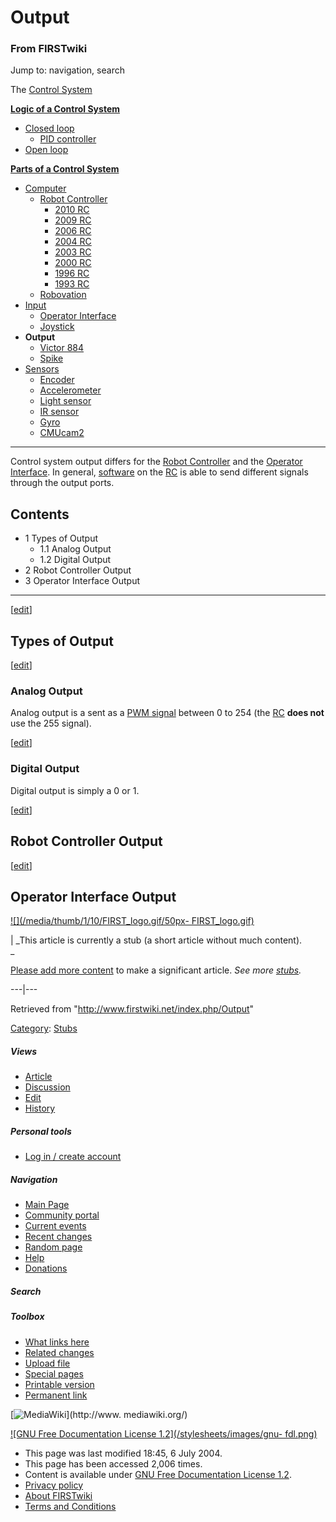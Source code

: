 # Output

### From FIRSTwiki

Jump to: navigation, search

The [Control System](/index.php/Control_system "Control system" )

**[Logic of a Control System](/index.php/Logic_of_a_control_system "Logic of a control system" )**

  * [Closed loop](/index.php/Closed_loop "Closed loop" )
    * [PID controller](/index.php/PID_controller "PID controller" )
  * [Open loop](/index.php/Open_loop "Open loop" )

**[Parts of a Control System](/index.php/Parts_of_a_control_system "Parts of a control system" )**

  * [Computer](/index.php/Computer "Computer" )
    * [Robot Controller](/index.php/Robot_Controller "Robot Controller" )
      * [2010 RC](/index.php/Robot_Controller_%282010%29 "Robot Controller \(2010\)" )
      * [2009 RC](/index.php/Robot_Controller_%282009%29 "Robot Controller \(2009\)" )
      * [2006 RC](/index.php/Robot_Controller_%282006%29 "Robot Controller \(2006\)" )
      * [2004 RC](/index.php/Robot_Controller_%282004%29 "Robot Controller \(2004\)" )
      * [2003 RC](/index.php/Robot_Controller_%282003%29 "Robot Controller \(2003\)" )
      * [2000 RC](/index.php/Robot_Controller_%282000%29 "Robot Controller \(2000\)" )
      * [1996 RC](/index.php?title=Robot_Controller_%281996%29&action=edit "Robot Controller \(1996\)" )
      * [1993 RC](/index.php?title=Robot_Controller_%281993%29&action=edit "Robot Controller \(1993\)" )
    * [Robovation](/index.php/Robovation "Robovation" )
  * [Input](/index.php/Input "Input" )
    * [Operator Interface](/index.php/Operator_Interface "Operator Interface" )
    * [Joystick](/index.php/Joystick "Joystick" )
  * **Output**
    * [Victor 884](/index.php/Victor_884 "Victor 884" )
    * [Spike](/index.php/Spike "Spike" )
  * [Sensors](/index.php/Sensor "Sensor" )
    * [Encoder](/index.php/Encoder "Encoder" )
    * [Accelerometer](/index.php/Accelerometer "Accelerometer" )
    * [Light sensor](/index.php?title=Light_sensor&action=edit "Light sensor" )
    * [IR sensor](/index.php/IR_sensor "IR sensor" )
    * [Gyro](/index.php/Gyro "Gyro" )
    * [CMUcam2](/index.php/CMUcam2 "CMUcam2" )  
---  
  
Control system output differs for the [Robot
Controller](/index.php/Robot_Controller "Robot Controller" ) and the [Operator
Interface](/index.php/Operator_Interface "Operator Interface" ). In general,
[software](/index.php/Programming "Programming" ) on the
[RC](/index.php/Robot_Controller "Robot Controller" ) is able to send
different signals through the output ports.

## Contents

  * 1 Types of Output
    * 1.1 Analog Output
    * 1.2 Digital Output
  * 2 Robot Controller Output
  * 3 Operator Interface Output  
---  
  
[[edit](/index.php?title=Output&action=edit&section=1 "Edit section: Types of
Output" )]

##  Types of Output

[[edit](/index.php?title=Output&action=edit&section=2 "Edit section: Analog
Output" )]

### Analog Output

Analog output is a sent as a [PWM signal](/index.php/PWM_signal "PWM signal" )
between 0 to 254 (the [RC](/index.php/Robot_Controller "Robot Controller" )
**does not** use the 255 signal).

[[edit](/index.php?title=Output&action=edit&section=3 "Edit section: Digital
Output" )]

### Digital Output

Digital output is simply a 0 or 1.

[[edit](/index.php?title=Output&action=edit&section=4 "Edit section: Robot
Controller Output" )]

## Robot Controller Output

[[edit](/index.php?title=Output&action=edit&section=5 "Edit section: Operator
Interface Output" )]

## Operator Interface Output

[![](/media/thumb/1/10/FIRST_logo.gif/50px-
FIRST_logo.gif)](/index.php/Image:FIRST_logo.gif "" )

|  _This article is currently a stub (a short article without much content).  
_

[Please add more
content](http://www.firstwiki.net/index.php?title=Output&action=edit
"http://www.firstwiki.net/index.php?title=Output&action=edit" ) to make a
significant article. _See more [stubs](/index.php/Special:Shortpages
"Special:Shortpages" )._  
  
---|---  
  
Retrieved from "<http://www.firstwiki.net/index.php/Output>"

[Category](/index.php?title=Special:Categories&article=Output
"Special:Categories" ): [Stubs](/index.php/Category:Stubs "Category:Stubs" )

##### Views

  * [Article](/index.php/Output)
  * [Discussion](/index.php?title=Talk:Output&action=edit)
  * [Edit](/index.php?title=Output&action=edit)
  * [History](/index.php?title=Output&action=history)

##### Personal tools

  * [Log in / create account](/index.php?title=Special:Userlogin&returnto=Output)

[](/index.php/Main_Page "Main Page" )

##### Navigation

  * [Main Page](/index.php/Main_Page)
  * [Community portal](/index.php/FIRSTwiki:Community_portal)
  * [Current events](/index.php/Current_events)
  * [Recent changes](/index.php/Special:Recentchanges)
  * [Random page](/index.php/Special:Random)
  * [Help](/index.php/FIRSTwiki:Help)
  * [Donations](/index.php/FIRSTwiki:Site_support)

##### Search



##### Toolbox

  * [What links here](/index.php/Special:Whatlinkshere/Output)
  * [Related changes](/index.php/Special:Recentchangeslinked/Output)
  * [Upload file](/index.php/Special:Upload)
  * [Special pages](/index.php/Special:Specialpages)
  * [Printable version](/index.php?title=Output&printable=yes)
  * [Permanent link](/index.php?title=Output&oldid=39653)

[![MediaWiki](/skins/common/images/poweredby_mediawiki_88x31.png)](http://www.
mediawiki.org/)

[![GNU Free Documentation License 1.2](/stylesheets/images/gnu-
fdl.png)](http://www.gnu.org/copyleft/fdl.html)

  * This page was last modified 18:45, 6 July 2004.
  * This page has been accessed 2,006 times.
  * Content is available under [GNU Free Documentation License 1.2](http://www.gnu.org/copyleft/fdl.html "http://www.gnu.org/copyleft/fdl.html" ).
  * [Privacy policy](/index.php/FIRSTwiki:Privacy_policy "FIRSTwiki:Privacy policy" )
  * [About FIRSTwiki](/index.php/FIRSTwiki:About "FIRSTwiki:About" )
  * [Terms and Conditions](/index.php/FIRSTwiki:Terms_and_conditions "FIRSTwiki:Terms and conditions" )

